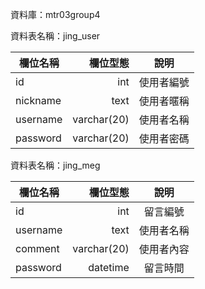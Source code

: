 
資料庫：mtr03group4

資料表名稱：jing_user


| 欄位名稱   | 欄位型態   |     說明      |
| ---------- | ---------: | :----------:  |
| id         | int        |  使用者編號   |
| nickname   | text       |  使用者暱稱   |
| username   | varchar(20)|  使用者名稱   |
| password   | varchar(20)|  使用者密碼   |

資料表名稱：jing_meg

| 欄位名稱   | 欄位型態    |     說明    |
| ---------- | ----------: | :---------: |
| id         | int         |  留言編號   |
| username   | text        |  使用者名稱 |
| comment    | varchar(20) |  使用者內容 |
| password   | datetime    |  留言時間   |
